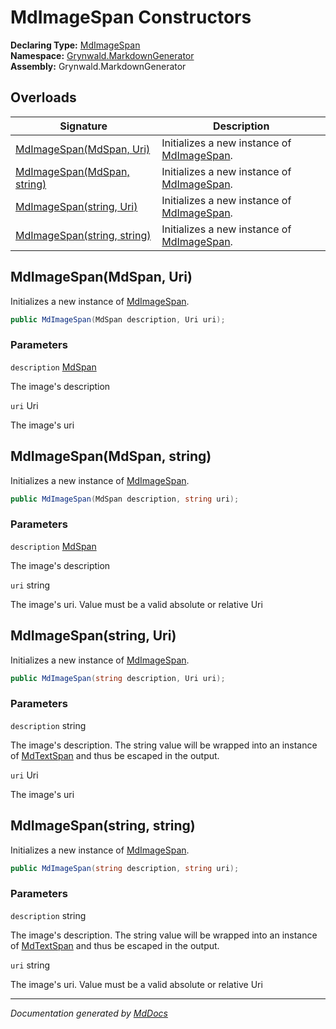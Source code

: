 ﻿<!--  
  <auto-generated>   
    The contents of this file were generated by a tool.  
    Changes to this file may be list if the file is regenerated  
  </auto-generated>   
-->

# MdImageSpan Constructors

**Declaring Type:** [MdImageSpan](../index.md)  
**Namespace:** [Grynwald.MarkdownGenerator](../../index.md)  
**Assembly:** Grynwald.MarkdownGenerator

## Overloads

| Signature                                                | Description                                               |
| -------------------------------------------------------- | --------------------------------------------------------- |
| [MdImageSpan(MdSpan, Uri)](#mdimagespanmdspan-uri)       | Initializes a new instance of [MdImageSpan](../index.md). |
| [MdImageSpan(MdSpan, string)](#mdimagespanmdspan-string) | Initializes a new instance of [MdImageSpan](../index.md). |
| [MdImageSpan(string, Uri)](#mdimagespanstring-uri)       | Initializes a new instance of [MdImageSpan](../index.md). |
| [MdImageSpan(string, string)](#mdimagespanstring-string) | Initializes a new instance of [MdImageSpan](../index.md). |

## MdImageSpan(MdSpan, Uri)

Initializes a new instance of [MdImageSpan](../index.md).

```csharp
public MdImageSpan(MdSpan description, Uri uri);
```

### Parameters

`description`  [MdSpan](../../MdSpan/index.md)

The image's description

`uri`  Uri

The image's uri

## MdImageSpan(MdSpan, string)

Initializes a new instance of [MdImageSpan](../index.md).

```csharp
public MdImageSpan(MdSpan description, string uri);
```

### Parameters

`description`  [MdSpan](../../MdSpan/index.md)

The image's description

`uri`  string

The image's uri. Value must be a valid absolute or relative Uri

## MdImageSpan(string, Uri)

Initializes a new instance of [MdImageSpan](../index.md).

```csharp
public MdImageSpan(string description, Uri uri);
```

### Parameters

`description`  string

The image's description. The string value will be wrapped into an instance of [MdTextSpan](../../MdTextSpan/index.md) and thus be escaped in the output.

`uri`  Uri

The image's uri

## MdImageSpan(string, string)

Initializes a new instance of [MdImageSpan](../index.md).

```csharp
public MdImageSpan(string description, string uri);
```

### Parameters

`description`  string

The image's description. The string value will be wrapped into an instance of [MdTextSpan](../../MdTextSpan/index.md) and thus be escaped in the output.

`uri`  string

The image's uri. Value must be a valid absolute or relative Uri

___

*Documentation generated by [MdDocs](https://github.com/ap0llo/mddocs)*
